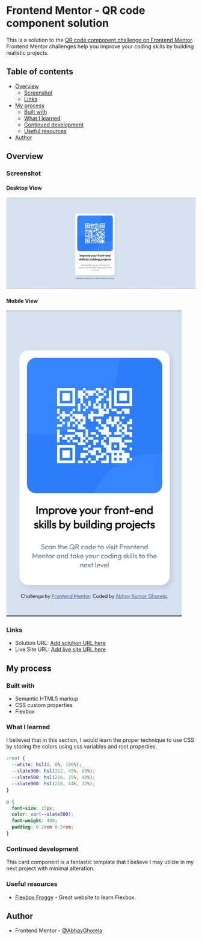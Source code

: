 # Frontend Mentor - QR code component solution

This is a solution to the [QR code component challenge on Frontend Mentor](https://www.frontendmentor.io/challenges/qr-code-component-iux_sIO_H). Frontend Mentor challenges help you improve your coding skills by building realistic projects.

## Table of contents

- [Overview](#overview)
  - [Screenshot](#screenshot)
  - [Links](#links)
- [My process](#my-process)
  - [Built with](#built-with)
  - [What I learned](#what-i-learned)
  - [Continued development](#continued-development)
  - [Useful resources](#useful-resources)
- [Author](#author)



## Overview

### Screenshot

#### Desktop View

![Desktop View](./images/desktop-view.png)

#### Mobile View

![Mobile View](./images/Mobile-view.png)

### Links

- Solution URL: [Add solution URL here](https://your-solution-url.com)
- Live Site URL: [Add live site URL here](https://your-live-site-url.com)

## My process

### Built with

- Semantic HTML5 markup
- CSS custom properties
- Flexbox

### What I learned

I believed that in this section, I would learn the proper technique to use CSS by storing the colors using css variables and root properties.

```css
:root {
  --white: hsl(0, 0%, 100%);
  --slate300: hsl(212, 45%, 89%);
  --slate500: hsl(216, 15%, 48%);
  --slate900: hsl(218, 44%, 22%);
}
```

```css
p {
  font-size: 15px;
  color: var(--slate500);
  font-weight: 400;
  padding: 0.2rem 0.5rem;
}
```


### Continued development

This card component is a fantastic template that I believe I may utilize in my next project with minimal alteration.  

### Useful resources

- [Flexbox Froggy](https://flexboxfroggy.com/) - Great website to learn Flexbox.


## Author

- Frontend Mentor - [@AbhayGhorela](https://www.frontendmentor.io/profile/AbhayGhorela)

